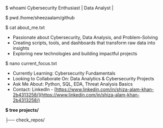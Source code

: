 
\$ whoami
Cybersecurity Enthusiast | Data Analyst | 

\$ pwd
/home/sheezaalam/github

\$ cat about\_me.txt

* Passionate about Cybersecurity, Data Analysis, and Problem-Solving
* Creating scripts, tools, and dashboards that transform raw data into insights
* Exploring new technologies and building impactful projects

\$ nano current\_focus.txt

* Currently Learning: Cybersecurity Fundamentals
* Looking to Collaborate On: Data Analytics & Cybersecurity Projects
* Ask Me About: Python, SQL, EDA, Threat Analysis Basics
* Contact: LinkedIn - [https://www.linkedin.com/in/shiza-alam-khan-2b4313258/](https://www.linkedin.com/in/shiza-alam-khan-2b4313258/)

**$ tree projects/**  

├── check_repos/

